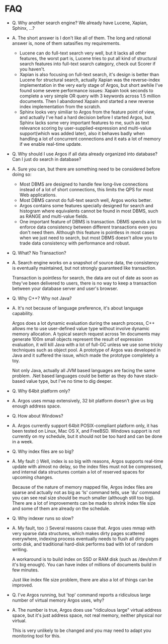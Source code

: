 FAQ
===

* Q. Why another search engine? We already have Lucene, Xapian, Sphinx, <you name it>...?
* A. The short answer is I don't like all of them.
    The long and rational answer is, none of them satasifies my requirements.
    + Lucene can do full-text search very well, but it lacks all other features, the worst part is, Lucene tries to put all kind of structural search features into full-text search category, check out Scorer if you haven't.
    + Xapian is also focusing on full-text search, it's design is better than Lucene for structural search, actually Xapian was the reverse-index implementation in the very early stage of Argos, but short awhile I've found some severe performance issues: Xapain took seconds to complete a very simple OR query with 3 keywords across 1.5 million documents. Then I abandoned Xapain and started a new reverse index implementation from the scratch.
    + Sphinx looks very similiar to Argos from the feature point of view, and actually I've had a hard decision before I started Argos, but Sphinx lacks some very important features to me, such as text relevance scoring by user-supplied-expression and multi-value support(which was added later), also it behaves badly when handling a lot of concurrent connections and it eats a lot of memory if we enable real-time update.

* Q. Why should I use Argos if all data already organized into database? Can I just do search in database?
* A. Sure you can, but there are something need to be considered before doing so:
    + Most DBMS are designed to handle few long-live connections instead of a lot of short connections, this limits the QPS for most Web applications.
    + Most DBMS cannot do full-text search well, Argos works better.
    + Argos contains some features specially designed for search and histogram where equivalents cannot be found in most DBMS, such as RANGE and multi-value fields.
    + One important feature of DBMS is transaction. DBMS spends a lot to enforce data consistency between different transactions even you don't need them. Although this feature is pointless in most cases when we just need to search, but most DBMS doesn't allow you to trade data consistency with performance and robust.

* Q. What? No Transaction?
* A. Search engine works on a snapshot of source data, the consistency is eventually maintained, but not strongly guaranteed like transaction.

    Transaction is pointless for search, the data are out of date as soon as they've been delivered to users, there is no way to keep a transaction between your database server and user's browser.

* Q. Why C++? Why not Java?
* A. It's not because of language preference, it's about language capability.

    Argos does a lot dynamic evaluation during the search process, C++ allows me to use user-defined value type without involve dynamic memory allocation. A typical search request across 1m documents may generate 100m small objects represent the result of expression evaluation, it will kill Java with a lot of full-GC unless we use some tricky techniques such as object pool. A prototype of Argos was developed in Java and it suffered the issue, which made the prototype completely a toy.

    Not only Java, actually all JVM based languages are facing the same problem. .Net based languages could be better as they do have stack-based value type, but I've no time to dig deeper.

* Q. Why 64bit platform only?
* A. Argos uses mmap extensively, 32 bit platform doesn't give us big enough address space.

* Q. How about Windows?
* A. Argos currently support 64bit POSIX-compliant platform only, it has been tested on Linux, Mac OS X, and FreeBSD. Windows support is not currently on my schedule, but it should not be too hard and can be done in a week.

* Q. Why index files are so big?
* A. My fault :) Well, index is so big with reasons, Argos supports real-time update with almost no delay, so the index files must not be compressed, and internal data structures contain a lot of reserved spaces for upcoming changes.

    Because of the nature of memory mapped file, Argos index files are sparse and actually not as big as 'ls' command tells, use 'du' command you can see real size should be much smaller (although still too big).
    There are a lot of improvements can be made to shrink index file size and some of them are already on the schedule.
    
* Q. Why indexer runs so slow?
* A. My fault, too :) Several reasons cause that. Argos uses mmap with very sparse data structures, which makes dirty pages scattered everywhere, indexing process eventually needs to flush all dirty pages onto disk, and traditional hard-disk performs bad with lot of random writing.

    A workaround is to build index on SSD or RAM disk (such as /dev/shm if it's big enough). You can have index of millions of documents build in few minutes.

    Just like index file size problem, there are also a lot of things can be improved.

* Q. I've Argos running, but 'top' command reports a ridiculous large number of virtual memory Argos uses, why?
* A. The number is true, Argos does use "ridiculous large" virtual address space, but it's just address space, not real memory, neither physical nor virtual.

    This is very unlikely to be changed and you may need to adapt you monitoring tool for this.
